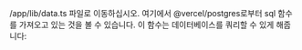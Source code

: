 
/app/lib/data.ts 파일로 이동하십시오. 여기에서 @vercel/postgres로부터 sql 함수를 가져오고 있는 것을 볼 수 있습니다. 이 함수는 데이터베이스를 쿼리할 수 있게 해줍니다: